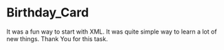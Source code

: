 # Birthday_Card

It was a fun way to start with XML. It was quite simple way to learn a lot of new
things. Thank You for this task.
